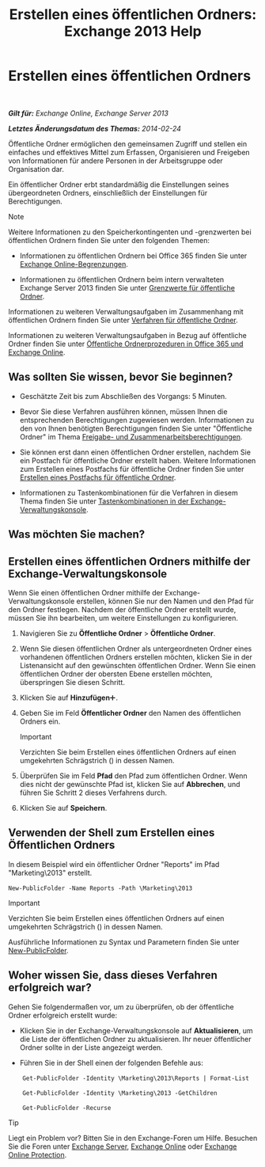﻿---
title: 'Erstellen eines öffentlichen Ordners: Exchange 2013 Help'
TOCTitle: Erstellen eines öffentlichen Ordners
ms:assetid: 6d252e60-c8d0-4efd-b9d7-ba5284a6f8ab
ms:mtpsurl: https://technet.microsoft.com/de-de/library/Bb691104(v=EXCHG.150)
ms:contentKeyID: 50475898
ms.date: 04/24/2018
mtps_version: v=EXCHG.150
f1_keywords:
- Microsoft.Exchange.Management.PublicFolders.NewPublicFolderWizardForm.NewPublicFolderWizardPage
ms.translationtype: HT
---

# Erstellen eines öffentlichen Ordners

 

_**Gilt für:** Exchange Online, Exchange Server 2013_

_**Letztes Änderungsdatum des Themas:** 2014-02-24_

Öffentliche Ordner ermöglichen den gemeinsamen Zugriff und stellen ein einfaches und effektives Mittel zum Erfassen, Organisieren und Freigeben von Informationen für andere Personen in der Arbeitsgruppe oder Organisation dar.

Ein öffentlicher Ordner erbt standardmäßig die Einstellungen seines übergeordneten Ordners, einschließlich der Einstellungen für Berechtigungen.


> [!NOTE]
> Weitere Informationen zu den Speicherkontingenten und -grenzwerten bei öffentlichen Ordnern finden Sie unter den folgenden Themen: 
> <UL>
> <LI>
> <P>Informationen zu öffentlichen Ordnern bei Office 365 finden Sie unter <A href="https://go.microsoft.com/fwlink/?linkid=391188">Exchange Online-Begrenzungen</A>.</P>
> <LI>
> <P>Informationen zu öffentlichen Ordnern beim intern verwalteten Exchange Server 2013 finden Sie unter <A href="limits-for-public-folders-exchange-2013-help.md">Grenzwerte für öffentliche Ordner</A>.</P></LI></UL>



Informationen zu weiteren Verwaltungsaufgaben im Zusammenhang mit öffentlichen Ordnern finden Sie unter [Verfahren für öffentliche Ordner](public-folder-procedures-exchange-2013-help.md).

Informationen zu weiteren Verwaltungsaufgaben in Bezug auf öffentliche Ordner finden Sie unter [Öffentliche Ordnerprozeduren in Office 365 und Exchange Online](https://technet.microsoft.com/de-de/library/jj966272\(v=exchg.150\)).

## Was sollten Sie wissen, bevor Sie beginnen?

  - Geschätzte Zeit bis zum Abschließen des Vorgangs: 5 Minuten.

  - Bevor Sie diese Verfahren ausführen können, müssen Ihnen die entsprechenden Berechtigungen zugewiesen werden. Informationen zu den von Ihnen benötigten Berechtigungen finden Sie unter "Öffentliche Ordner" im Thema [Freigabe- und Zusammenarbeitsberechtigungen](sharing-and-collaboration-permissions-exchange-2013-help.md).

  - Sie können erst dann einen öffentlichen Ordner erstellen, nachdem Sie ein Postfach für öffentliche Ordner erstellt haben. Weitere Informationen zum Erstellen eines Postfachs für öffentliche Ordner finden Sie unter [Erstellen eines Postfachs für öffentliche Ordner](https://technet.microsoft.com/de-de/library/JJ552410(v=EXCHG.150)).

  - Informationen zu Tastenkombinationen für die Verfahren in diesem Thema finden Sie unter [Tastenkombinationen in der Exchange-Verwaltungskonsole](keyboard-shortcuts-in-the-exchange-admin-center-exchange-online-protection-help.md).

## Was möchten Sie machen?

## Erstellen eines öffentlichen Ordners mithilfe der Exchange-Verwaltungskonsole

Wenn Sie einen öffentlichen Ordner mithilfe der Exchange-Verwaltungskonsole erstellen, können Sie nur den Namen und den Pfad für den Ordner festlegen. Nachdem der öffentliche Ordner erstellt wurde, müssen Sie ihn bearbeiten, um weitere Einstellungen zu konfigurieren.

1.  Navigieren Sie zu **Öffentliche Ordner** \> **Öffentliche Ordner**.

2.  Wenn Sie diesen öffentlichen Ordner als untergeordneten Ordner eines vorhandenen öffentlichen Ordners erstellen möchten, klicken Sie in der Listenansicht auf den gewünschten öffentlichen Ordner. Wenn Sie einen öffentlichen Ordner der obersten Ebene erstellen möchten, überspringen Sie diesen Schritt.

3.  Klicken Sie auf **Hinzufügen**![Hinzufügen (Symbol)](images/JJ218640.c1e75329-d6d7-4073-a27d-498590bbb558(EXCHG.150).gif "Hinzufügen (Symbol)").

4.  Geben Sie im Feld **Öffentlicher Ordner** den Namen des öffentlichen Ordners ein.
    

    > [!IMPORTANT]
    > Verzichten Sie beim Erstellen eines öffentlichen Ordners auf einen umgekehrten Schrägstrich (\) in dessen Namen.



5.  Überprüfen Sie im Feld **Pfad** den Pfad zum öffentlichen Ordner. Wenn dies nicht der gewünschte Pfad ist, klicken Sie auf **Abbrechen**, und führen Sie Schritt 2 dieses Verfahrens durch.

6.  Klicken Sie auf **Speichern**.

## Verwenden der Shell zum Erstellen eines Öffentlichen Ordners

In diesem Beispiel wird ein öffentlicher Ordner "Reports" im Pfad "Marketing\\2013" erstellt.

    New-PublicFolder -Name Reports -Path \Marketing\2013


> [!IMPORTANT]
> Verzichten Sie beim Erstellen eines öffentlichen Ordners auf einen umgekehrten Schrägstrich (\) in dessen Namen.



Ausführliche Informationen zu Syntax und Parametern finden Sie unter [New-PublicFolder](https://technet.microsoft.com/de-de/library/aa996405\(v=exchg.150\)).

## Woher wissen Sie, dass dieses Verfahren erfolgreich war?

Gehen Sie folgendermaßen vor, um zu überprüfen, ob der öffentliche Ordner erfolgreich erstellt wurde:

  - Klicken Sie in der Exchange-Verwaltungskonsole auf **Aktualisieren**, um die Liste der öffentlichen Ordner zu aktualisieren. Ihr neuer öffentlicher Ordner sollte in der Liste angezeigt werden.

  - Führen Sie in der Shell einen der folgenden Befehle aus:
    
```
    Get-PublicFolder -Identity \Marketing\2013\Reports | Format-List
```

```
    Get-PublicFolder -Identity \Marketing\2013 -GetChildren
```

```
    Get-PublicFolder -Recurse
```


> [!TIP]
> Liegt ein Problem vor? Bitten Sie in den Exchange-Foren um Hilfe. Besuchen Sie die Foren unter <A href="https://go.microsoft.com/fwlink/p/?linkid=60612">Exchange Server</A>, <A href="https://go.microsoft.com/fwlink/p/?linkid=267542">Exchange Online</A> oder <A href="https://go.microsoft.com/fwlink/p/?linkid=285351">Exchange Online Protection</A>.


